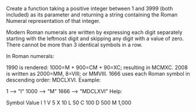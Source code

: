 Create a function taking a positive integer between 1 and 3999 (both included) as its parameter and returning a string containing the Roman Numeral representation of that integer.

Modern Roman numerals are written by expressing each digit separately starting with the leftmost digit and skipping any digit with a value of zero. There cannot be more than 3 identical symbols in a row.

In Roman numerals:

1990 is rendered: 1000=M + 900=CM + 90=XC; resulting in MCMXC.
2008 is written as 2000=MM, 8=VIII; or MMVIII.
1666 uses each Roman symbol in descending order: MDCLXVI.
Example:

   1 -->       "I"
1000 -->       "M"
1666 --> "MDCLXVI"
Help:

Symbol    Value
I          1
V          5
X          10
L          50
C          100
D          500
M          1,000